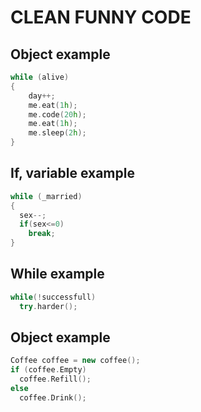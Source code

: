 # CLEAN FUNNY CODE

## Object example

```cpp
while (alive)
{
    day++;
    me.eat(1h);
    me.code(20h);
    me.eat(1h);
    me.sleep(2h);
}
```

## If, variable example

```cpp
while (_married)
{
  sex--;
  if(sex<=0)
    break;
}
```

## While example

```cpp
while(!successfull)
  try.harder();
```
## Object example

```cpp
Coffee coffee = new coffee();
if (coffee.Empty)
  coffee.Refill();
else
  coffee.Drink();
```




